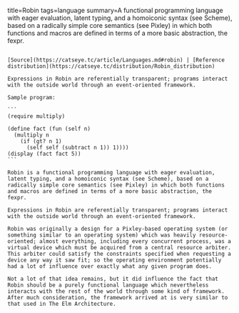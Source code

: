 title=Robin
tags=language
summary=A functional programming language with eager evaluation, latent typing, and a homoiconic syntax (see Scheme), based on a radically simple core semantics (see Pixley) in which both functions and macros are defined in terms of a more basic abstraction, the fexpr. 
~~~~~~

[Source](https://catseye.tc/article/Languages.md#robin) | [Reference distribution](https://catseye.tc/distribution/Robin_distribution)

Expressions in Robin are referentially transparent; programs interact with the outside world through an event-oriented framework.

Sample program:

```
(require multiply)

(define fact (fun (self n)
  (multiply n
    (if (gt? n 1)
      (self self (subtract n 1)) 1))))
(display (fact fact 5))
```

Robin is a functional programming language with eager evaluation, latent typing, and a homoiconic syntax (see Scheme), based on a radically simple core semantics (see Pixley) in which both functions and macros are defined in terms of a more basic abstraction, the fexpr.

Expressions in Robin are referentially transparent; programs interact with the outside world through an event-oriented framework.

Robin was originally a design for a Pixley-based operating system (or something similar to an operating system) which was heavily resource-oriented; almost everything, including every concurrent process, was a virtual device which must be acquired from a central resource arbiter. This arbiter could satisfy the constraints specified when requesting a device any way it saw fit; so the operating environment potentially had a lot of influence over exactly what any given program does.

Not a lot of that idea remains, but it did influence the fact that Robin should be a purely functional language which nevertheless interacts with the rest of the world through some kind of framework. After much consideration, the framework arrived at is very similar to that used in The Elm Architecture.
